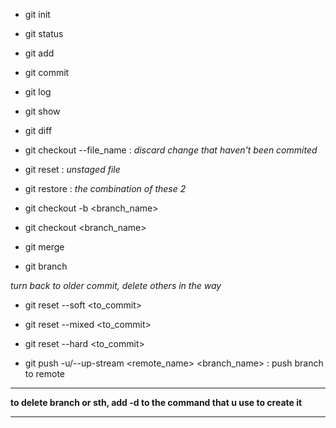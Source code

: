 * git init
* git status
* git add
* git commit

* git log
* git show
* git diff

* git checkout  --file_name :              *discard change that haven't been commited*
* git reset :                            *unstaged file*
* git restore     :                        *the combination of these 2*

* git checkout -b <branch_name>
* git checkout <branch_name>
* git merge
* git branch

*turn back to older commit, delete others in the way*
* git reset --soft <to_commit>
* git reset --mixed <to_commit>
* git reset --hard <to_commit>

* git push -u/--up-stream <remote_name> <branch_name> : push branch to remote
  
---
**to delete branch or sth, add -d to the command that u use to create it**

---



